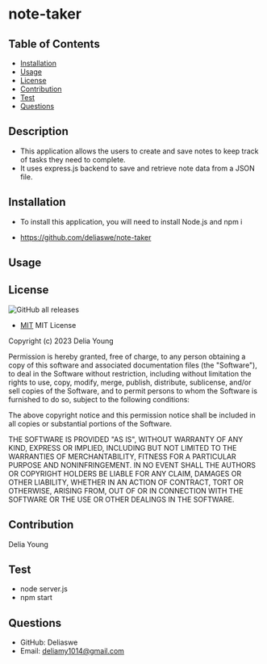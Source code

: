 # note-taker

## Table of Contents

- [Installation](#installation)
- [Usage](#usage)
- [License](#license)
- [Contribution](#contribution)
- [Test](#test)
- [Questions](#questions)

## Description

- This application allows the users to create and save notes to keep track of tasks they need to complete.
- It uses express.js backend to save and retrieve note data from a JSON file.

## Installation
- To install this application, you will need to install Node.js and npm i

- https://github.com/deliaswe/note-taker

## Usage


## License
![GitHub all releases](https://img.shields.io/github/downloads/deliaswe/Professional-Readme-Generator/total?label=Delia%20young&logo=github&logoColor=%23ff69b4&style=for-the-badge)
- [MIT](#MIT)
MIT License

Copyright (c) 2023 Delia Young

Permission is hereby granted, free of charge, to any person obtaining a copy
of this software and associated documentation files (the "Software"), to deal
in the Software without restriction, including without limitation the rights
to use, copy, modify, merge, publish, distribute, sublicense, and/or sell
copies of the Software, and to permit persons to whom the Software is
furnished to do so, subject to the following conditions:

The above copyright notice and this permission notice shall be included in all
copies or substantial portions of the Software.

THE SOFTWARE IS PROVIDED "AS IS", WITHOUT WARRANTY OF ANY KIND, EXPRESS OR
IMPLIED, INCLUDING BUT NOT LIMITED TO THE WARRANTIES OF MERCHANTABILITY,
FITNESS FOR A PARTICULAR PURPOSE AND NONINFRINGEMENT. IN NO EVENT SHALL THE
AUTHORS OR COPYRIGHT HOLDERS BE LIABLE FOR ANY CLAIM, DAMAGES OR OTHER
LIABILITY, WHETHER IN AN ACTION OF CONTRACT, TORT OR OTHERWISE, ARISING FROM,
OUT OF OR IN CONNECTION WITH THE SOFTWARE OR THE USE OR OTHER DEALINGS IN THE
SOFTWARE.

## Contribution
Delia Young
## Test
- node server.js
- npm start

## Questions
* GitHub: Deliaswe
* Email: deliamy1014@gmail.com